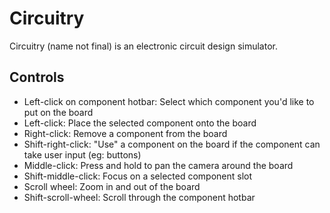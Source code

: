 # Circuitry

Circuitry (name not final) is an electronic circuit design simulator.

## Controls

 - Left-click on component hotbar: Select which component you'd like to put on the board
 - Left-click: Place the selected component onto the board
 - Right-click: Remove a component from the board
 - Shift-right-click: "Use" a component on the board if the component can take user input (eg: buttons)
 -  Middle-click: Press and hold to pan the camera around the board
 - Shift-middle-click: Focus on a selected component slot
 - Scroll wheel: Zoom in and out of the board
 - Shift-scroll-wheel: Scroll through the component hotbar

 